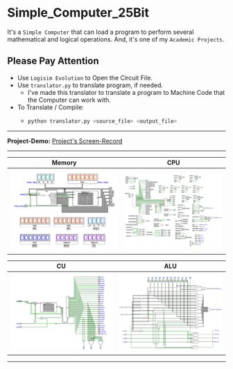 # Simple_Computer_25Bit

It's a `Simple Computer` that can load a program to perform several mathematical and logical operations. And, it's one of my `Academic Projects`.

## Please Pay Attention

- Use `Logisim Evolution` to Open the Circuit File.
- Use `translator.py` to translate program, if needed.
  - I've made this translator to translate a program to Machine Code that the Computer can work with.
- To Translate / Compile:
  - ```bash
    python translator.py <source_file> <output_file>
    ```
---

**Project-Demo:** [Project's Screen-Record](https://drive.google.com/file/d/1iLuADe-lf7iD0OSO_f_PVGhQZaHBNhHF/view?usp=sharing)

---

| Memory | CPU |
| ------ | --- |
| ![Memory](./Screenshots/Memory.png) | ![CPU](./Screenshots/CPU.png) |

| CU | ALU |
| ------ | --- |
| ![CU](./Screenshots/CU.png) | ![ALU](./Screenshots/ALU.png) |

---
